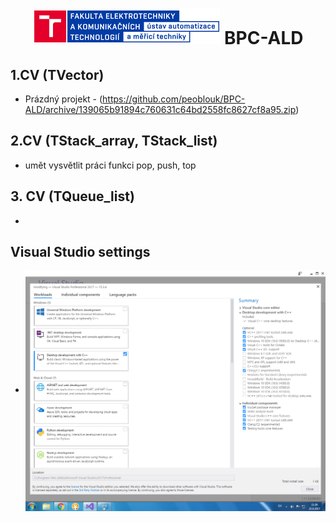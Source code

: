 <!-- @format -->
<h1 align="center">
  <img alt="logo" src="img/logo.png" > BPC-ALD 
</h1>

## 1.CV (TVector)

- Prázdný projekt - (https://github.com/peoblouk/BPC-ALD/archive/139065b91894c760631c64bd2558fc8627cf8a95.zip)

## 2.CV (TStack_array, TStack_list)

- umět vysvětlit práci funkci pop, push, top

## 3. CV (TQueue_list)

-

## Visual Studio settings
 - <img alt="vscode settings" src="img/vs2017_setup_new.png" align = "center">
